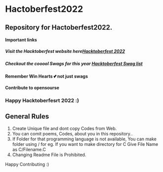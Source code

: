 # Hactoberfest2022

## Repository for Hactoberfest2022.

#### Important links
##### Visit the Hacktoberfest website here[Hacktoberfest 2022](https://hacktoberfest.com/)
##### Checkout the cooool Swags for this year [Hacktoberfest Swag list](https://hacktoberfestswaglist.com/)

#### Remember Win Hearts 💕 not just swags
#### Contribute to opensourse 
###  Happy Hacktoberfesrt 2022 :)

## General Rules
1. Create Unique file and dont copy Codes from Web.
2. You can comit poems, Codes, about you in this repository..
3. If Folder for that programming language is not available, You can make folder using /
for eg. If you want to make directory for C
Give File Name as C/Filename.C
4. Changing Readme File is Prohibited.

Happy Contributing :)
